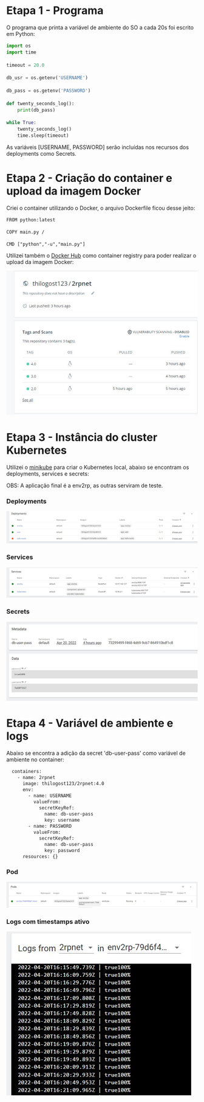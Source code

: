 # Etapa 1 - Programa 

O programa que printa a variável de ambiente do SO a cada 20s foi escrito em Python:

```python
import os
import time

timeout = 20.0
 
db_usr = os.getenv('USERNAME')
 
db_pass = os.getenv('PASSWORD')

def twenty_seconds_log():
    print(db_pass)    

while True:
    twenty_seconds_log()
    time.sleep(timeout)
```

As variáveis [USERNAME, PASSWORD] serão incluídas nos recursos dos deployments como Secrets.

# Etapa 2 - Criação do container e upload da imagem Docker

Criei o container utilizando o Docker, o arquivo Dockerfile ficou desse jeito:

```Dockfile
FROM python:latest

COPY main.py /

CMD ["python","-u","main.py"]
``` 

Utilizei também o [Docker Hub](https://hub.docker.com/repository/docker/thilogost123/2rpnet) como container registry para poder realizar o upload da imagem Docker: 

![](images/dockerhub.JPG)

# Etapa 3 - Instância do cluster Kubernetes

Utilizei o [minikube](https://minikube.sigs.k8s.io/docs/start/) para criar o Kubernetes local, abaixo se encontram os deployments, services e secrets:

OBS: A aplicação final é a env2rp, as outras serviram de teste.

### Deployments

![](images/deployments.JPG)

### Services

![](images/services.JPG)

### Secrets

![](images/secrets.JPG)

# Etapa 4 - Variável de ambiente e logs

Abaixo se encontra a adição da secret 'db-user-pass' como variável de ambiente no container:

      containers:
        - name: 2rpnet
          image: thilogost123/2rpnet:4.0
          env:
            - name: USERNAME
              valueFrom:
                secretKeyRef:
                  name: db-user-pass
                  key: username
            - name: PASSWORD
              valueFrom:
                secretKeyRef:
                  name: db-user-pass
                  key: password
          resources: {}

### Pod

![](images/pod.JPG)

### Logs com timestamps ativo

![](images/logs.JPG)
